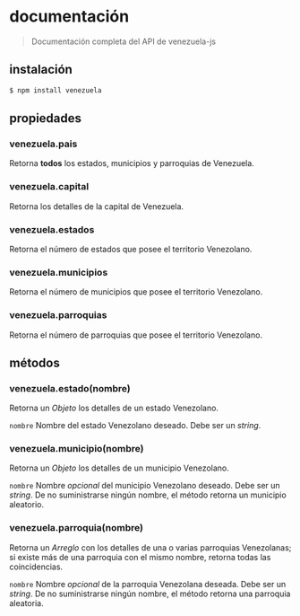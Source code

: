 # documentación

> Documentación completa del API de venezuela-js

## instalación

```bash
$ npm install venezuela
```

## propiedades

### venezuela.pais

Retorna **todos** los estados, municipios y parroquias de Venezuela.

### venezuela.capital

Retorna los detalles de la capital de Venezuela.

### venezuela.estados

Retorna el número de estados que posee el territorio Venezolano.

### venezuela.municipios

Retorna el número de municipios que posee el territorio Venezolano.

### venezuela.parroquias

Retorna el número de parroquias que posee el territorio Venezolano.

## métodos

### venezuela.estado(nombre)

Retorna un *Objeto* los detalles de un estado Venezolano.

`nombre` Nombre del estado Venezolano deseado. Debe ser un *string*.

### venezuela.municipio(nombre)

Retorna un *Objeto* los detalles de un municipio Venezolano.

`nombre` Nombre *opcional* del municipio Venezolano deseado. Debe ser un *string*. De no suministrarse ningún nombre, el método retorna un municipio aleatorio.

### venezuela.parroquia(nombre)

Retorna un *Arreglo* con los detalles de una o varias parroquias Venezolanas; si existe más de una parroquia con el mismo nombre, retorna todas las coincidencias.

`nombre` Nombre *opcional* de la parroquia Venezolana deseada. Debe ser un *string*. De no suministrarse ningún nombre, el método retorna una parroquia aleatoria.
